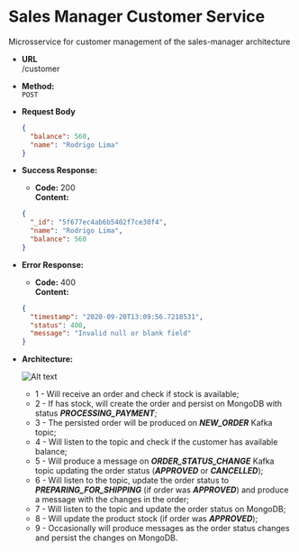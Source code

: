 # Sales Manager Customer Service

Microsservice for customer management of the sales-manager architecture

* **URL**\
/customer

* **Method:**\
 `POST`
 
 *  **Request Body**
    ```json
    {
      "balance": 560,
      "name": "Rodrigo Lima"
    }
    ```
 * **Success Response:**
 
    * **Code:** 200 <br />
        **Content:**
    ```json
    {
      "_id": "5f677ec4ab6b5402f7ce30f4",
      "name": "Rodrigo Lima",
      "balance": 560
    }
    ```
    
* **Error Response:**

    * **Code:** 400 <br />
        **Content:** 
    ```json
    {
      "timestamp": "2020-09-20T13:09:56.7218531",
      "status": 400,
      "message": "Invalid null or blank field"
    }
    ```
  
 * **Architecture:**
 
    ![Alt text](https://user-images.githubusercontent.com/51386403/95694559-0ef35880-0c09-11eb-9667-9ae838b4d40f.png "Architecture")
    * 1 - Will receive an order and check if stock is available;
    * 2 - If has stock, will create the order and persist on MongoDB with status ***PROCESSING_PAYMENT***;
    * 3 - The persisted order will be produced on ***NEW_ORDER*** Kafka topic;
    * 4 - Will listen to the topic and check if the customer has available balance;
    * 5 - Will produce a message on ***ORDER_STATUS_CHANGE*** Kafka topic updating the order status (***APPROVED*** or ***CANCELLED***);
    * 6 - Will listen to the topic, update the order status to ***PREPARING_FOR_SHIPPING*** (if order was ***APPROVED***)  and produce a message with the changes in the order;
    * 7 - Will listen to the topic and update the order status on MongoDB;
    * 8 - Will update the product stock (if order was ***APPROVED***);
    * 9 - Occasionally will produce messages as the order status changes and persist the changes on MongoDB.